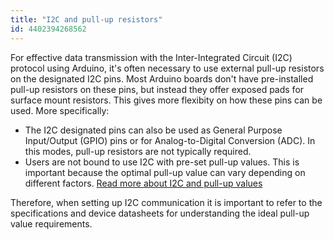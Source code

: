 ```yaml
---
title: "I2C and pull-up resistors"
id: 4402394268562
---
```


For effective data transmission with the Inter-Integrated Circuit (I2C) protocol using Arduino, it's often necessary to use external pull-up resistors on the designated I2C pins. Most Arduino boards don't have pre-installed pull-up resistors on these pins, but instead they offer exposed pads for surface mount resistors. This gives more flexibity on how these pins can be used. More specifically:

* The I2C designated pins can also be used as General Purpose Input/Output (GPIO) pins or for Analog-to-Digital Conversion (ADC). In this modes, pull-up resistors are not typically required.
* Users are not bound to use I2C with pre-set pull-up values. This is important because the optimal pull-up value can vary depending on different factors. <a class="link-external" href="https://learn.sparkfun.com/tutorials/i2c/i2c-at-the-hardware-level">Read more about I2C and pull-up values</a>

Therefore, when setting up I2C communication it is important to refer to the specifications and device datasheets for understanding the ideal pull-up value requirements.
